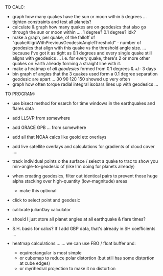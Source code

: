 TO CALC:
- graph how many quakes have the sun or moon within 5 degrees ... tighten constraints and test all planets?
- calculate & graph how many quakes are on geodesics that also go through the sun or moon within .... 1 degree? 0.1 degree? idk?
- make a graph, per quake, of the falloff of "quakeAlignWithPreviousGeodesicAngleThreshold" - number of geodesics that align with this quake vs the threshold angle size.
	... because I've got it as tight as 0.1 degrees and every single quake still aligns with geodesics ... i.e. for every quake, there's 2 or more other quakes on Earth already forming a straight line with it.
- make a heatmap of *all geodesics* formed from 0.1 degrees & +/- 3 days
- bin graph of angles that the 3 quakes used form a 0.1 degree separation geodesic are apart ... 30 90 120 150 showed up very often
- graph how often torque radial integral isobars lines up with geodesics ...

TO PROGRAM:
- use bisect method for esarch for time windows in the earthquakes and flares data
- add LLSVP from somewhere
- add GRACE GPB ... from somewhere
- add all that NOAA calcs like geoid etc overlays
- add live satellite overlays and calculations for gradients of cloud cover ....

- track individual points o the surface / select a quake to trac to show you min-angle-to-geodesic of (like I'm doing for planets already)
- when creating geodesics, filter out identical pairs to prevent those huge alpha stacking over high-quantity (low-magnitude) areas
	- make this optional
- click to select point and geodesic
- calibrate julianDay calculator
- should I just store all planet angles at all earthquake & flare times?
- S.H. basis for calcs?  If I add GBP data, that's already in SH coefficients ...

- heatmap calculations ...
... we can use FBO / float buffer and:
	- equirectangular is most simple
	- or cubemap to reduce polar distortion (but still has some distortion at cube edges)
	- or myrihedral projection to make it no distortion
